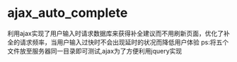 # ajax_auto_complete
利用ajax实现了用户输入时请求数据库来获得补全建议而不用刷新页面，优化了补全的请求频率，当用户输入过快时不会出现延时的状况而降低用户体验
ps:将五个文件放至服务器同一目录即可测试,ajax为了方便利用jquery实现
